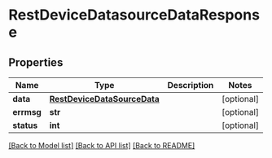 # RestDeviceDatasourceDataResponse

## Properties
Name | Type | Description | Notes
------------ | ------------- | ------------- | -------------
**data** | [**RestDeviceDataSourceData**](RestDeviceDataSourceData.md) |  | [optional] 
**errmsg** | **str** |  | [optional] 
**status** | **int** |  | [optional] 

[[Back to Model list]](../README.md#documentation-for-models) [[Back to API list]](../README.md#documentation-for-api-endpoints) [[Back to README]](../README.md)


